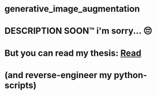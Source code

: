 # generative_image_augmentation

# DESCRIPTION SOON™ i'm sorry... 😔  
# But you can read my thesis: [Read](https://example.com) 
# (and reverse-engineer my python-scripts)

